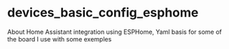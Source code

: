# devices_basic_config_esphome
About Home Assistant integration using ESPHome, Yaml basis for some of the board I use with some exemples
